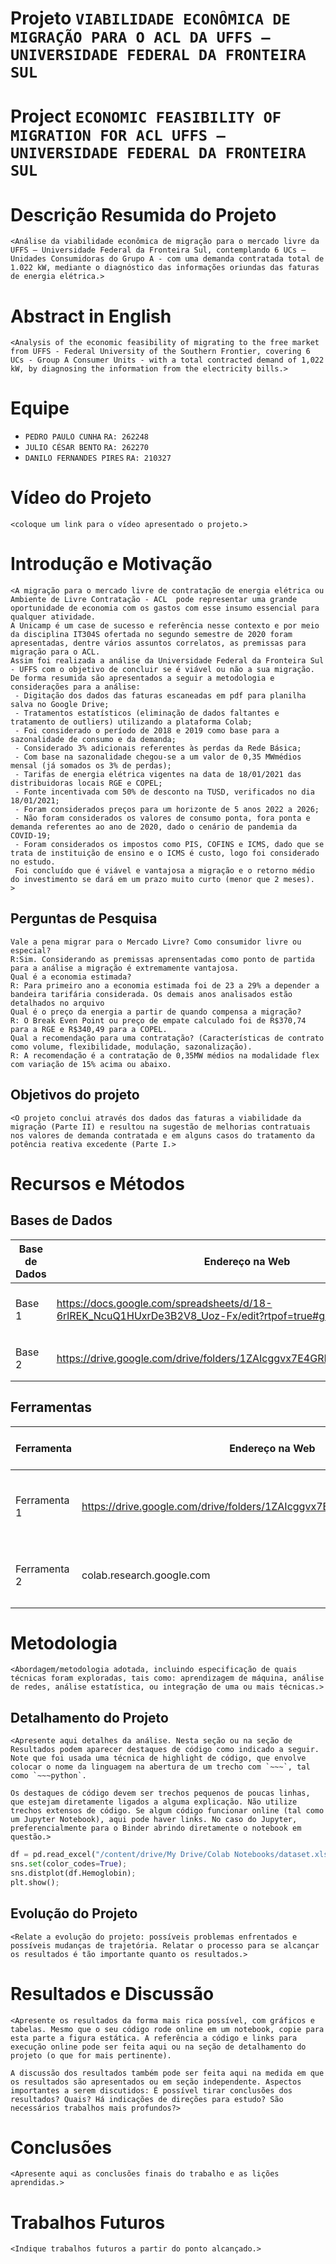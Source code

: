 # Projeto `VIABILIDADE ECONÔMICA DE MIGRAÇÃO PARA O ACL DA UFFS – UNIVERSIDADE FEDERAL DA FRONTEIRA SUL`
# Project `ECONOMIC FEASIBILITY OF MIGRATION FOR ACL UFFS – UNIVERSIDADE FEDERAL DA FRONTEIRA SUL`

# Descrição Resumida do Projeto
~~~
<Análise da viabilidade econômica de migração para o mercado livre da UFFS – Universidade Federal da Fronteira Sul, contemplando 6 UCs – Unidades Consumidoras do Grupo A - com uma demanda contratada total de 1.022 kW, mediante o diagnóstico das informações oriundas das faturas de energia elétrica.>
~~~

# Abstract in English
~~~
<Analysis of the economic feasibility of migrating to the free market from UFFS - Federal University of the Southern Frontier, covering 6 UCs - Group A Consumer Units - with a total contracted demand of 1,022 kW, by diagnosing the information from the electricity bills.>
~~~

# Equipe
* `PEDRO PAULO CUNHA` `RA: 262248` 
* `JULIO CÉSAR BENTO` `RA: 262270`
* `DANILO FERNANDES PIRES` `RA: 210327`


# Vídeo do Projeto
`<coloque um link para o vídeo apresentado o projeto.>`

# Introdução e Motivação
~~~
<A migração para o mercado livre de contratação de energia elétrica ou Ambiente de Livre Contratação - ACL  pode representar uma grande oportunidade de economia com os gastos com esse insumo essencial para qualquer atividade. 
A Unicamp é um case de sucesso e referência nesse contexto e por meio da disciplina IT304S ofertada no segundo semestre de 2020 foram apresentadas, dentre vários assuntos correlatos, as premissas para migração para o ACL. 
Assim foi realizada a análise da Universidade Federal da Fronteira Sul - UFFS com o objetivo de concluir se é viável ou não a sua migração.
De forma resumida são apresentados a seguir a metodologia e considerações para a análise:
 - Digitação dos dados das faturas escaneadas em pdf para planilha salva no Google Drive;
 - Tratamentos estatísticos (eliminação de dados faltantes e tratamento de outliers) utilizando a plataforma Colab; 
 - Foi considerado o período de 2018 e 2019 como base para a sazonalidade de consumo e da demanda; 
 - Considerado 3% adicionais referentes às perdas da Rede Básica;
 - Com base na sazonalidade chegou-se a um valor de 0,35 MWmédios mensal (já somados os 3% de perdas);
 - Tarifas de energia elétrica vigentes na data de 18/01/2021 das distribuidoras locais RGE e COPEL;
 - Fonte incentivada com 50% de desconto na TUSD, verificados no dia 18/01/2021;
 - Foram considerados preços para um horizonte de 5 anos 2022 a 2026;
 - Não foram considerados os valores de consumo ponta, fora ponta e demanda referentes ao ano de 2020, dado o cenário de pandemia da COVID-19;
 - Foram considerados os impostos como PIS, COFINS e ICMS, dado que se trata de instituição de ensino e o ICMS é custo, logo foi considerado no estudo.
 Foi concluído que é viável e vantajosa a migração e o retorno médio do investimento se dará em um prazo muito curto (menor que 2 meses).
>
~~~

## Perguntas de Pesquisa
~~~
Vale a pena migrar para o Mercado Livre? Como consumidor livre ou especial?
R:Sim. Considerando as premissas aprensentadas como ponto de partida para a análise a migração é extremamente vantajosa.
Qual é a economia estimada?
R: Para primeiro ano a economia estimada foi de 23 a 29% a depender a bandeira tarifária considerada. Os demais anos analisados estão detalhados no arquivo 
Qual é o preço da energia a partir de quando compensa a migração?
R: O Break Even Point ou preço de empate calculado foi de R$370,74 para a RGE e R$340,49 para a COPEL.
Qual a recomendação para uma contratação? (Características de contrato como volume, flexibilidade, modulação, sazonalização).
R: A recomendação é a contratação de 0,35MW médios na modalidade flex com variação de 15% acima ou abaixo.
~~~

## Objetivos do projeto
~~~
<O projeto conclui através dos dados das faturas a viabilidade da migração (Parte II) e resultou na sugestão de melhorias contratuais nos valores de demanda contratada e em alguns casos do tratamento da potência reativa excedente (Parte I.>
~~~

# Recursos e Métodos

## Bases de Dados
Base de Dados | Endereço na Web | Resumo descritivo e uso
----- | ----- | -----
Base 1 | https://docs.google.com/spreadsheets/d/18-6rlREK_NcuQ1HUxrDe3B2V8_Uoz-Fx/edit?rtpof=true#gid=677347183 | `<Planilha preenchida com os dados das faturas>`
Base 2 | https://drive.google.com/drive/folders/1ZAIcggvx7E4GRHUXxhlhBKQJpz0bdlV8 | `<Faturas de energia elétrica escaneadas>`

## Ferramentas

Ferramenta | Endereço na Web | Resumo descritivo e uso
----- | ----- | -----
Ferramenta 1 | https://drive.google.com/drive/folders/1ZAIcggvx7E4GRHUXxhlhBKQJpz0bdlV8 | `<Drive da disciplina IT304S compartilhado com os alunos - Google Drive>`
Ferramenta 2 | colab.research.google.com| `<Plataforma do Google Colab onde foram tratados os dados>`

# Metodologia
~~~
<Abordagem/metodologia adotada, incluindo especificação de quais técnicas foram exploradas, tais como: aprendizagem de máquina, análise de redes, análise estatística, ou integração de uma ou mais técnicas.>
~~~

## Detalhamento do Projeto
~~~
<Apresente aqui detalhes da análise. Nesta seção ou na seção de Resultados podem aparecer destaques de código como indicado a seguir. Note que foi usada uma técnica de highlight de código, que envolve colocar o nome da linguagem na abertura de um trecho com `~~~`, tal como `~~~python`.

Os destaques de código devem ser trechos pequenos de poucas linhas, que estejam diretamente ligados a alguma explicação. Não utilize trechos extensos de código. Se algum código funcionar online (tal como um Jupyter Notebook), aqui pode haver links. No caso do Jupyter, preferencialmente para o Binder abrindo diretamente o notebook em questão.>
~~~

~~~python
df = pd.read_excel("/content/drive/My Drive/Colab Notebooks/dataset.xlsx");
sns.set(color_codes=True);
sns.distplot(df.Hemoglobin);
plt.show();
~~~

## Evolução do Projeto
~~~
<Relate a evolução do projeto: possíveis problemas enfrentados e possíveis mudanças de trajetória. Relatar o processo para se alcançar os resultados é tão importante quanto os resultados.>
~~~

# Resultados e Discussão
~~~
<Apresente os resultados da forma mais rica possível, com gráficos e tabelas. Mesmo que o seu código rode online em um notebook, copie para esta parte a figura estática. A referência a código e links para execução online pode ser feita aqui ou na seção de detalhamento do projeto (o que for mais pertinente).

A discussão dos resultados também pode ser feita aqui na medida em que os resultados são apresentados ou em seção independente. Aspectos importantes a serem discutidos: É possível tirar conclusões dos resultados? Quais? Há indicações de direções para estudo? São necessários trabalhos mais profundos?>
~~~

# Conclusões
~~~
<Apresente aqui as conclusões finais do trabalho e as lições aprendidas.>
~~~

# Trabalhos Futuros
~~~
<Indique trabalhos futuros a partir do ponto alcançado.>
~~~
